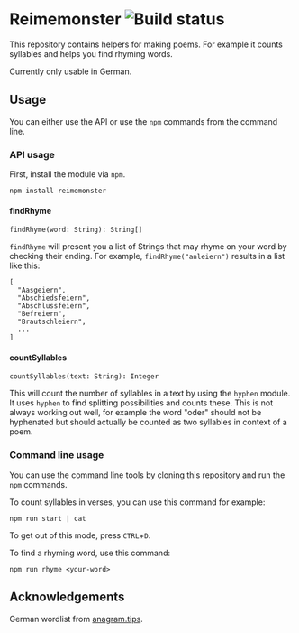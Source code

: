 # Reimemonster ![Build status](https://travis-ci.org/Narigo/reimemonster.svg?branch=master)

This repository contains helpers for making poems. For example it counts syllables and helps you find rhyming words.

Currently only usable in German.

## Usage

You can either use the API or use the `npm` commands from the command line.

### API usage

First, install the module via `npm`.

```
npm install reimemonster
```

#### findRhyme
```
findRhyme(word: String): String[]
```

`findRhyme` will present you a list of Strings that may rhyme on your word by checking their 
ending. For example, `findRhyme("anleiern")` results in a list like this:

```
[
  "Aasgeiern",
  "Abschiedsfeiern",
  "Abschlussfeiern",
  "Befreiern",
  "Brautschleiern",
  ...
]
```

#### countSyllables
```
countSyllables(text: String): Integer
```

This will count the number of syllables in a text by using the `hyphen` module. It uses `hyphen` to find splitting 
possibilities and counts these. This is not always working out well, for example the word "oder" should not be 
hyphenated but should actually be counted as two syllables in context of a poem.

### Command line usage

You can use the command line tools by cloning this repository and run the `npm` commands.

To count syllables in verses, you can use this command for example:  

```
npm run start | cat
```

To get out of this mode, press `CTRL`+`D`.

To find a rhyming word, use this command:

```
npm run rhyme <your-word>
```

## Acknowledgements

German wordlist from [anagram.tips](https://raw.githubusercontent.com/Haspaker/anagram.tips/1d2c39c9675597304565d7245a19c133d7fbc301/words/de/dict/german.wordlist.txt).
